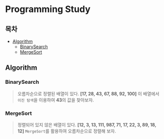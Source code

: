 Programming Study
=================

## 목차

- [Algorithm](#Algorithm)
    - [BinarySearch](#BinarySearch)
    - [MergeSort](#MergeSort)

## Algorithm

### BinarySearch

>오름차순으로 정렬된 배열이 있다.
>**[17, 28, 43, 67, 88, 92, 100]**
>이 배열에서 `이진 탐색`을 이용하여 **43**의 값을 찾아보자.


### MergeSort

>정렬되어 있지 않은 배열이 있다.
>**[12, 3, 13, 111, 987, 71, 17, 22, 3, 89, 18, 12]**
>`MergeSort`를 활용하여 오름차순으로 정렬해 보자.
